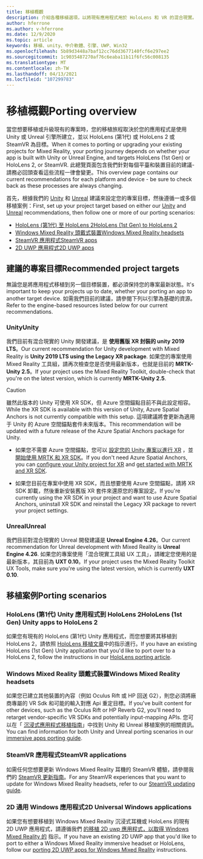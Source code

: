 ```yaml
---
title: 移植概觀
description: 介紹各種移植選項，以將現有應用程式用於 HoloLens 和 VR 的混合現實。
author: hferrone
ms.author: v-hferrone
ms.date: 12/9/2020
ms.topic: article
keywords: 移植、unity、中介軟體、引擎、UWP、Win32
ms.openlocfilehash: 5b89d3448a7baf12cc76dd3677140fcf6e297ee2
ms.sourcegitcommit: 1c9035487270af76c6eaba11b11f6fc56c008135
ms.translationtype: MT
ms.contentlocale: zh-TW
ms.lasthandoff: 04/13/2021
ms.locfileid: "107299783"
---
```

# <a name="porting-overview"></a><span data-ttu-id="a7bad-104">移植概觀</span><span class="sxs-lookup"><span data-stu-id="a7bad-104">Porting overview</span></span>

<span data-ttu-id="a7bad-105">當您想要移植或升級現有的專案時，您的移植旅程取決於您的應用程式是使用 Unity 或 Unreal 引擎所建立，並以 HoloLens (第1代) 或 HoloLens 2 或 SteamVR 為目標。</span><span class="sxs-lookup"><span data-stu-id="a7bad-105">When it comes to porting or upgrading your existing projects for Mixed Reality, your porting journey depends on whether your app is built with Unity or Unreal Engine, and targets HoloLens (1st Gen) or HoloLens 2, or SteamVR.</span></span> <span data-ttu-id="a7bad-106">此總覽頁面包含我們針對每個平臺和裝置目前的建議-請務必回頭查看這些流程一律會變更。</span><span class="sxs-lookup"><span data-stu-id="a7bad-106">This overview page contains our current recommendations for each platform and device - be sure to check back as these processes are always changing.</span></span>

<span data-ttu-id="a7bad-107">首先，根據我們的 [Unity](#unity) 和 [Unreal](#unreal) 建議來設定您的專案目標，然後遵循一或多個移植案例：</span><span class="sxs-lookup"><span data-stu-id="a7bad-107">First, set up your project target based on either our [Unity](#unity) and [Unreal](#unreal) recommendations, then follow one or more of our porting scenarios:</span></span>

- [<span data-ttu-id="a7bad-108">HoloLens (第1代) 至 HoloLens 2</span><span class="sxs-lookup"><span data-stu-id="a7bad-108">HoloLens (1st Gen) to HoloLens 2</span></span>](#hololens-1st-gen-unity-apps-to-hololens-2)
- [<span data-ttu-id="a7bad-109">Windows Mixed Reality 頭戴式裝置</span><span class="sxs-lookup"><span data-stu-id="a7bad-109">Windows Mixed Reality headsets</span></span>](#windows-mixed-reality-headsets)
- [<span data-ttu-id="a7bad-110">SteamVR 應用程式</span><span class="sxs-lookup"><span data-stu-id="a7bad-110">SteamVR apps</span></span>](#steamvr-applications)
- [<span data-ttu-id="a7bad-111">2D UWP 應用程式</span><span class="sxs-lookup"><span data-stu-id="a7bad-111">2D UWP apps</span></span>](#2d-universal-windows-applications)

## <a name="recommended-project-targets"></a><span data-ttu-id="a7bad-112">建議的專案目標</span><span class="sxs-lookup"><span data-stu-id="a7bad-112">Recommended project targets</span></span>

<span data-ttu-id="a7bad-113">無論您是將應用程式移植到另一個目標裝置，都必須保持您的專案最新狀態。</span><span class="sxs-lookup"><span data-stu-id="a7bad-113">It's important to keep your projects up to date, whether your porting an app to another target device.</span></span> <span data-ttu-id="a7bad-114">如需我們目前的建議，請參閱下列以引擎為基礎的資源。</span><span class="sxs-lookup"><span data-stu-id="a7bad-114">Refer to the engine-based resources listed below for our current recommendations.</span></span>

### <a name="unity"></a><span data-ttu-id="a7bad-115">Unity</span><span class="sxs-lookup"><span data-stu-id="a7bad-115">Unity</span></span>

<span data-ttu-id="a7bad-116">我們目前有混合現實的 Unity 開發建議，是 **使用舊版 XR 封裝的 unity 2019 LTS**。</span><span class="sxs-lookup"><span data-stu-id="a7bad-116">Our current recommendation for Unity development with Mixed Reality is **Unity 2019 LTS using the Legacy XR package**.</span></span> <span data-ttu-id="a7bad-117">如果您的專案使用 Mixed Reality 工具組，請再次檢查您是否使用最新版本，也就是目前的 **MRTK-Unity 2.5**。</span><span class="sxs-lookup"><span data-stu-id="a7bad-117">If your project uses the Mixed Reality Toolkit, double-check that you're on the latest version, which is currently **MRTK-Unity 2.5**.</span></span>

> [!CAUTION]
> <span data-ttu-id="a7bad-118">雖然此版本的 Unity 可使用 XR SDK，但 Azure 空間錨點目前不與此設定相容。</span><span class="sxs-lookup"><span data-stu-id="a7bad-118">While the XR SDK is available with this version of Unity, Azure Spatial Anchors is not currently compatible with this setup.</span></span> <span data-ttu-id="a7bad-119">這項建議將會更新為適用于 Unity 的 Azure 空間錨點套件未來版本。</span><span class="sxs-lookup"><span data-stu-id="a7bad-119">This recommendation will be updated with a future release of the Azure Spatial Anchors package for Unity.</span></span>
> 
> * <span data-ttu-id="a7bad-120">如果您不需要 Azure 空間錨點，您可以 [設定您的 Unity 專案以進行 XR](https://docs.unity3d.com/Manual/configuring-project-for-xr.html) ，並 [開始使用 MRTK 和 XR SDK](https://docs.microsoft.com/windows/mixed-reality/mrtk-unity/configuration/getting-started-with-mrtk-and-xrsdk)。</span><span class="sxs-lookup"><span data-stu-id="a7bad-120">If you don't need Azure Spatial Anchors, you can [configure your Unity project for XR](https://docs.unity3d.com/Manual/configuring-project-for-xr.html) and [get started with MRTK and XR SDK](https://docs.microsoft.com/windows/mixed-reality/mrtk-unity/configuration/getting-started-with-mrtk-and-xrsdk).</span></span>
> 
> * <span data-ttu-id="a7bad-121">如果您目前在專案中使用 XR SDK，而且想要使用 Azure 空間錨點，請將 XR SDK 卸載，然後重新安裝舊版 XR 套件來還原您的專案設定。</span><span class="sxs-lookup"><span data-stu-id="a7bad-121">If you're currently using the XR SDK in your project and want to use Azure Spatial Anchors, uninstall XR SDK and reinstall the Legacy XR package to revert your project settings.</span></span>

### <a name="unreal"></a><span data-ttu-id="a7bad-122">Unreal</span><span class="sxs-lookup"><span data-stu-id="a7bad-122">Unreal</span></span>

<span data-ttu-id="a7bad-123">我們目前對混合現實的 Unreal 開發建議是 **Unreal Engine 4.26**。</span><span class="sxs-lookup"><span data-stu-id="a7bad-123">Our current recommendation for Unreal development with Mixed Reality is **Unreal Engine 4.26**.</span></span> <span data-ttu-id="a7bad-124">如果您的專案使用「混合現實工具組 UX 工具」，請確定您使用的是最新版本，其目前為 **UXT 0.10**。</span><span class="sxs-lookup"><span data-stu-id="a7bad-124">If your project uses the Mixed Reality Toolkit UX Tools, make sure you're using the latest version, which is currently **UXT 0.10**.</span></span>

## <a name="porting-scenarios"></a><span data-ttu-id="a7bad-125">移植案例</span><span class="sxs-lookup"><span data-stu-id="a7bad-125">Porting scenarios</span></span>

### <a name="hololens-1st-gen-unity-apps-to-hololens-2"></a><span data-ttu-id="a7bad-126">HoloLens (第1代) Unity 應用程式到 HoloLens 2</span><span class="sxs-lookup"><span data-stu-id="a7bad-126">HoloLens (1st Gen) Unity apps to HoloLens 2</span></span>

<span data-ttu-id="a7bad-127">如果您有現有的 HoloLens (第1代) Unity 應用程式，而您想要將其移植到 HoloLens 2，請依照 [HoloLens 移植文章](./porting-hl1-hl2.md)中的指示進行。</span><span class="sxs-lookup"><span data-stu-id="a7bad-127">If you have an existing HoloLens (1st Gen) Unity application that you'd like to port over to a HoloLens 2, follow the instructions in our [HoloLens porting article](./porting-hl1-hl2.md).</span></span>

### <a name="windows-mixed-reality-headsets"></a><span data-ttu-id="a7bad-128">Windows Mixed Reality 頭戴式裝置</span><span class="sxs-lookup"><span data-stu-id="a7bad-128">Windows Mixed Reality headsets</span></span>

<span data-ttu-id="a7bad-129">如果您已建立其他裝置的內容（例如 Oculus Rift 或 HP 回送 G2），則您必須將廠商專屬的 VR Sdk 和可能的輸入對應 Api 重定目標。</span><span class="sxs-lookup"><span data-stu-id="a7bad-129">If you've built content for other devices, such as the Oculus Rift or HP Reverb G2, you'll need to retarget vendor-specific VR SDKs and potentially input-mapping APIs.</span></span> <span data-ttu-id="a7bad-130">您可以在「 [沉浸式應用程式移植指南](porting-guides.md)」中找到 Unity 和 Unreal 移植案例的相關資訊。</span><span class="sxs-lookup"><span data-stu-id="a7bad-130">You can find information for both Unity and Unreal porting scenarios in our [immersive apps porting guide](porting-guides.md).</span></span>

### <a name="steamvr-applications"></a><span data-ttu-id="a7bad-131">SteamVR 應用程式</span><span class="sxs-lookup"><span data-stu-id="a7bad-131">SteamVR applications</span></span>

<span data-ttu-id="a7bad-132">如需任何您想要更新 Windows Mixed Reality 耳機的 SteamVR 體驗，請參閱我們的 [SteamVR 更新指南](updating-your-steamvr-application-for-windows-mixed-reality.md)。</span><span class="sxs-lookup"><span data-stu-id="a7bad-132">For any SteamVR experiences that you want to update for Windows Mixed Reality headsets, refer to our [SteamVR updating guide](updating-your-steamvr-application-for-windows-mixed-reality.md).</span></span>

### <a name="2d-universal-windows-applications"></a><span data-ttu-id="a7bad-133">2D 通用 Windows 應用程式</span><span class="sxs-lookup"><span data-stu-id="a7bad-133">2D Universal Windows applications</span></span>

<span data-ttu-id="a7bad-134">如果您有想要移植到 Windows Mixed Reality 沉浸式耳機或 HoloLens 的現有 2D UWP 應用程式，請遵循我們 [的移植 2D uwp 應用程式，以取得 Windows Mixed Reality 的](building-2d-apps.md) 指示。</span><span class="sxs-lookup"><span data-stu-id="a7bad-134">If you have an existing 2D UWP app that you'd like to port to either a Windows Mixed Reality immersive headset or HoloLens, follow our [porting 2D UWP apps for Windows Mixed Reality](building-2d-apps.md) instructions.</span></span>